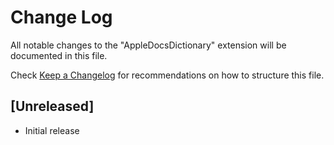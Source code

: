 # Change Log

All notable changes to the "AppleDocsDictionary" extension will be documented in this file.

Check [Keep a Changelog](http://keepachangelog.com/) for recommendations on how to structure this file.

## [Unreleased]

- Initial release